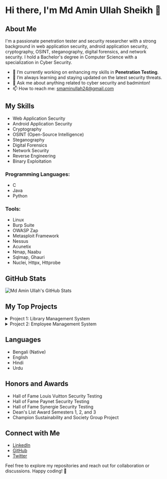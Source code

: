 <!DOCTYPE html>
<html lang="en">
<head>
  <meta charset="UTF-8">
  <meta name="viewport" content="width=device-width, initial-scale=1.0">
  <title>Md Amin Ullah Sheikh's GitHub README</title>
  <link rel="stylesheet" href="https://cdnjs.cloudflare.com/ajax/libs/font-awesome/5.15.3/css/all.min.css">
</head>
<body>

  <h1>Hi there, I'm Md Amin Ullah Sheikh 👋</h1>

  <h2>About Me</h2>

  <p>I'm a passionate penetration tester and security researcher with a strong background in web application security, android application security, cryptography, OSINT, steganography, digital forensics, and network security. I hold a Bachelor's degree in Computer Science with a specialization in Cyber Security.</p>

  <ul>
    <li>🔭 I’m currently working on enhancing my skills in <strong>Penetration Testing</strong>.</li>
    <li>🌱 I’m always learning and staying updated on the latest security threats.</li>
    <li>💬 Ask me about anything related to cyber security and badminton!</li>
    <li>📫 How to reach me: <a href="mailto:smaminullah24@gmail.com">smaminullah24@gmail.com</a></li>
  </ul>

  <h2>My Skills</h2>

  <ul>
    <li>Web Application Security</li>
    <li>Android Application Security</li>
    <li>Cryptography</li>
    <li>OSINT (Open-Source Intelligence)</li>
    <li>Steganography</li>
    <li>Digital Forensics</li>
    <li>Network Security</li>
    <li>Reverse Engineering</li>
    <li>Binary Exploitation</li>
  </ul>

  <h3>Programming Languages:</h3>
  <ul>
    <li>C</li>
    <li>Java</li>
    <li>Python</li>
  </ul>

  <h3>Tools:</h3>
  <ul>
    <li>Linux</li>
    <li>Burp Suite</li>
    <li>OWASP Zap</li>
    <li>Metasploit Framework</li>
    <li>Nessus</li>
    <li>Acunetix</li>
    <li>Nmap, Naabu</li>
    <li>Sqlmap, Ghauri</li>
    <li>Nuclei, Httpx, Httprobe</li>
  </ul>

  <h2>GitHub Stats</h2>

  ![Md Amin Ullah's GitHub Stats](https://github-readme-stats.vercel.app/api?username=cyber-aminullah&show_icons=true&theme=radical)

  <h2>My Top Projects</h2>

  <details>
    <summary>Project 1: Library Management System</summary>
    <p>This C code is a simple library management system that allows users to perform various operations such as adding book information, displaying book information, listing all books of a given author, listing the details of a specified book, listing the count of books in the library, and exiting the program. Its purpose is to manage the library system very perfectly, and my role in it is a programmer.</p>
    <a href="https://github.com/cyber-aminullah/C-Programming/blob/main/library-management-system.c">Link to the GitHub repository</a>
  </details>

  <details>
    <summary>Project 2: Employee Management System</summary>
    <p>This Java program is an Employee Management System that takes user input for details of multiple employees, including their ID, name, and basic salary. It calculates additional components such as allowances, Employee Provident Fund (EPF) savings, and net pay based on predefined rules.</p>
    <a href="https://github.com/cyber-aminullah/Java/blob/main/EmployeeManagementSystem.java">Link to the GitHub repository</a>
  </details>

  <h2>Languages</h2>

  <ul>
    <li>Bengali (Native)</li>
    <li>English</li>
    <li>Hindi</li>
    <li>Urdu</li>
  </ul>

  <h2>Honors and Awards</h2>

  <ul>
    <li>Hall of Fame Louis Vuitton Security Testing</li>
    <li>Hall of Fame Paynet Security Testing</li>
    <li>Hall of Fame Synergie Security Testing</li>
    <li>Dean's List Award Semesters 1, 2, and 3</li>
    <li>Champion Sustainability and Society Group Project</li>
  </ul>

  <h2>Connect with Me</h2>

  <ul>
    <li><a href="https://www.linkedin.com/in/aminullah-sheikh">LinkedIn</a></li>
    <li><a href="https://github.com/cyber-aminullah">GitHub</a></li>
    <li><a href="https://twitter.com/Aminullah240">Twitter</a></li>
  </ul>

  <p>Feel free to explore my repositories and reach out for collaboration or discussions. Happy coding! 🚀</p>

  <!-- GitHub Contribution Streak -->
  <script src="https://cdn.jsdelivr.net/gh/DenverCoder1/github-readme-streak-stats/streak-stats.js"></script>
</body>
</html>
